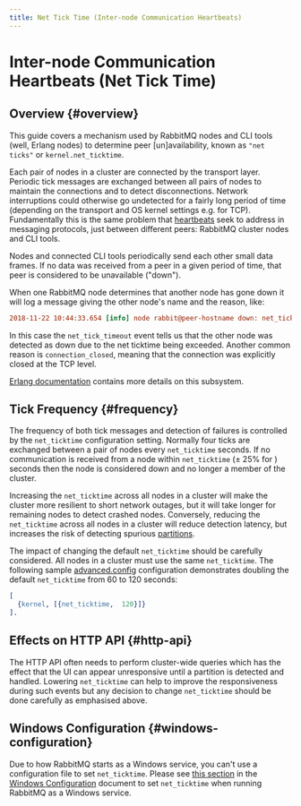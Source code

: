 ```yaml
---
title: Net Tick Time (Inter-node Communication Heartbeats)
---
```

<!--
Copyright (c) 2005-2025 Broadcom. All Rights Reserved. The term "Broadcom" refers to Broadcom Inc. and/or its subsidiaries.

All rights reserved. This program and the accompanying materials
are made available under the terms of the under the Apache License,
Version 2.0 (the "License”); you may not use this file except in compliance
with the License. You may obtain a copy of the License at

https://www.apache.org/licenses/LICENSE-2.0

Unless required by applicable law or agreed to in writing, software
distributed under the License is distributed on an "AS IS" BASIS,
WITHOUT WARRANTIES OR CONDITIONS OF ANY KIND, either express or implied.
See the License for the specific language governing permissions and
limitations under the License.
-->

# Inter-node Communication Heartbeats (Net Tick Time)

## Overview {#overview}

This guide covers a mechanism used by RabbitMQ nodes and CLI tools (well, Erlang nodes)
to determine peer [un]availability, known as `"net ticks"` or
`kernel.net_ticktime`.

Each pair of nodes in a cluster are connected by the transport layer.
Periodic tick messages are exchanged between all pairs of nodes to
maintain the connections and to detect disconnections.
Network interruptions could otherwise go undetected for a fairly long
period of time (depending on the transport and OS kernel settings e.g. for TCP).
Fundamentally this is the same problem that [heartbeats](./heartbeats)
seek to address in messaging protocols, just between different peers:
RabbitMQ cluster nodes and CLI tools.

Nodes and connected CLI tools periodically send each other small data frames.
If no data was received from a peer in a given period of time,
that peer is considered to be unavailable ("down").

When one RabbitMQ node determines that another node has gone
down it will log a message giving the other node's name and
the reason, like:

```ini
2018-11-22 10:44:33.654 [info] node rabbit@peer-hostname down: net_tick_timeout
```

In this case the `net_tick_timeout` event tells us that
the other node was detected as down due to the net ticktime
being exceeded. Another common reason is
`connection_closed`, meaning that the connection
was explicitly closed at the TCP level.

[Erlang documentation](http://erlang.org/doc/man/kernel_app.html) contains more
details on this subsystem.

## Tick Frequency {#frequency}

The frequency of both tick messages and detection of failures is controlled
by the `net_ticktime` configuration setting. Normally four ticks
are exchanged between a pair of nodes every `net_ticktime` seconds.
If no communication is received from a node within `net_ticktime`
(&#177; 25% for ) seconds then the node is considered down and no longer a member
of the cluster.

Increasing the `net_ticktime` across all nodes in a cluster will
make the cluster more resilient to short network outages, but it will take
longer for remaining nodes to detect crashed nodes. Conversely, reducing the
`net_ticktime` across all nodes in a cluster will reduce detection
latency, but increases the risk of detecting spurious
[partitions](./partitions).

The impact of changing the default `net_ticktime` should be
carefully considered. All nodes in a cluster must use the same
`net_ticktime`. The following sample [advanced.config](./configure#advanced-config-file)
configuration demonstrates doubling the default `net_ticktime` from
60 to 120 seconds:

```erlang
[
  {kernel, [{net_ticktime,  120}]}
].
```

## Effects on HTTP API {#http-api}

The HTTP API often needs to perform cluster-wide queries
which has the effect that the UI can appear unresponsive until a
partition is detected and handled. Lowering `net_ticktime`
can help to improve the responsiveness during such events but any
decision to change `net_ticktime` should be done carefully
as emphasised above.

## Windows Configuration {#windows-configuration}

Due to how RabbitMQ starts as a Windows service, you can't use a configuration
file to set `net_ticktime`. Please see [this section](./windows-configuration#net-ticktime) in the [Windows Configuration](./windows-configuration)
document to set `net_ticktime` when running RabbitMQ as a Windows service.
